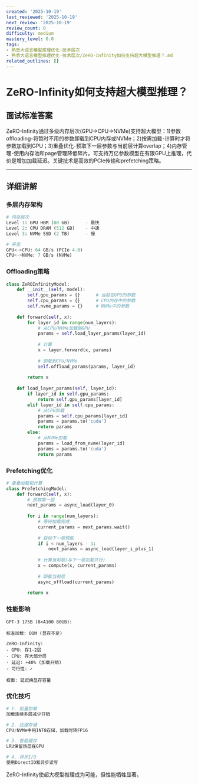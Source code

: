 ```yaml
---
created: '2025-10-19'
last_reviewed: '2025-10-19'
next_review: '2025-10-19'
review_count: 0
difficulty: medium
mastery_level: 0.0
tags:
- 熟悉大语言模型推理优化-技术层次
- 熟悉大语言模型推理优化-技术层次/ZeRO-Infinity如何支持超大模型推理？.md
related_outlines: []
---
```


# ZeRO-Infinity如何支持超大模型推理？

## 面试标准答案

ZeRO-Infinity通过多级内存层次(GPU→CPU→NVMe)支持超大模型：1)参数offloading-将暂时不用的参数卸载到CPU内存或NVMe；2)按需加载-计算时才将参数加载到GPU；3)重叠优化-预取下一层参数与当前层计算overlap；4)内存管理-使用内存池和page管理降低碎片。可支持万亿参数模型在有限GPU上推理，代价是增加加载延迟。关键技术是高效的PCIe传输和prefetching策略。

---

## 详细讲解

### 多层内存架构

```python
# 内存层次
Level 1: GPU HBM (80 GB)      - 最快
Level 2: CPU DRAM (512 GB)    - 中速
Level 3: NVMe SSD (2 TB)      - 慢

# 带宽
GPU<->CPU: 64 GB/s (PCIe 4.0)
CPU<->NVMe: 7 GB/s (NVMe)
```

### Offloading策略

```python
class ZeROInfinityModel:
    def __init__(self, model):
        self.gpu_params = {}      # 当前在GPU的参数
        self.cpu_params = {}      # CPU内存中的参数
        self.nvme_params = {}     # NVMe中的参数
        
    def forward(self, x):
        for layer_id in range(num_layers):
            # 从CPU/NVMe加载到GPU
            params = self.load_layer_params(layer_id)
            
            # 计算
            x = layer.forward(x, params)
            
            # 卸载到CPU/NVMe
            self.offload_params(params, layer_id)
        
        return x
    
    def load_layer_params(self, layer_id):
        if layer_id in self.gpu_params:
            return self.gpu_params[layer_id]
        elif layer_id in self.cpu_params:
            # 从CPU加载
            params = self.cpu_params[layer_id]
            params = params.to('cuda')
            return params
        else:
            # 从NVMe加载
            params = load_from_nvme(layer_id)
            params = params.to('cuda')
            return params
```

### Prefetching优化

```python
# 重叠加载和计算
class PrefetchingModel:
    def forward(self, x):
        # 预取第一层
        next_params = async_load(layer_0)
        
        for i in range(num_layers):
            # 等待加载完成
            current_params = next_params.wait()
            
            # 启动下一层预取
            if i < num_layers - 1:
                next_params = async_load(layer_i_plus_1)
            
            # 计算当前层(与下一层加载并行)
            x = compute(x, current_params)
            
            # 卸载当前层
            async_offload(current_params)
        
        return x
```

### 性能影响

```
GPT-3 175B (8×A100 80GB):

标准加载: OOM (显存不足)

ZeRO-Infinity:
- GPU: 存1-2层
- CPU: 存大部分层
- 延迟: +40% (加载开销)
- 可行性: ✓

权衡: 延迟换显存容量
```

### 优化技巧

```python
# 1. 批量加载
加载连续多层减少开销

# 2. 压缩存储
CPU/NVMe中用INT8存储，加载时转FP16

# 3. 智能缓存
LRU保留热层在GPU

# 4. 异步I/O
使用DirectIO和异步读写
```

ZeRO-Infinity使超大模型推理成为可能，但性能牺牲显著。

